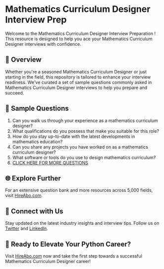 # Mathematics Curriculum Designer Interview Prep

Welcome to the Mathematics Curriculum Designer Interview Preparation ! This resource is designed to help you ace your Mathematics Curriculum Designer interviews with confidence.

## 🚀 Overview

Whether you're a seasoned Mathematics Curriculum Designer or just starting in the field, this repository is tailored to enhance your interview readiness. We've curated a set of sample questions commonly asked in Mathematics Curriculum Designer interviews to help you prepare and succeed.

## 📝 Sample Questions

1. Can you walk us through your experience as a mathematics curriculum designer?
2. What qualifications do you possess that make you suitable for this role?
3. How do you stay up-to-date with the latest developments in mathematics education?
4. Can you share any projects you have worked on as a mathematics curriculum designer?
5. What software or tools do you use to design mathematics curriculum?
6. [CLICK HERE FOR MORE QUESTIONS](https://hireabo.com/job/19_0_30/Mathematics%20Curriculum%20Designer)

## 🌐 Explore Further

For an extensive question bank and more resources across 5,000 fields, visit [HireAbo.com](https://www.hireabo.com).

## 📱 Connect with Us

Stay updated on the latest industry insights and interview tips. Follow us on [Twitter](https://twitter.com/hireabo) and [LinkedIn](https://www.linkedin.com/in/hire-abo-3609972a8/).

## 🚀 Ready to Elevate Your Python Career?

Visit [HireAbo.com](https://www.hireabo.com) now and take the first step towards a successful Mathematics Curriculum Designer career!
